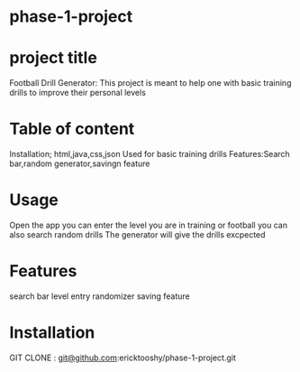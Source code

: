 # phase-1-project

# project title
Football Drill Generator: This project is meant to help one with basic training drills to improve their personal levels

# Table of content
Installation; html,java,css,json
Used for basic training drills
Features:Search bar,random generator,savingn feature

# Usage
Open the app 
you can enter the level you are in training or football
you can also search random drills
The generator will give the drills excpected

# Features
search bar
level entry
randomizer
saving feature

# Installation
GIT CLONE : git@github.com:ericktooshy/phase-1-project.git
